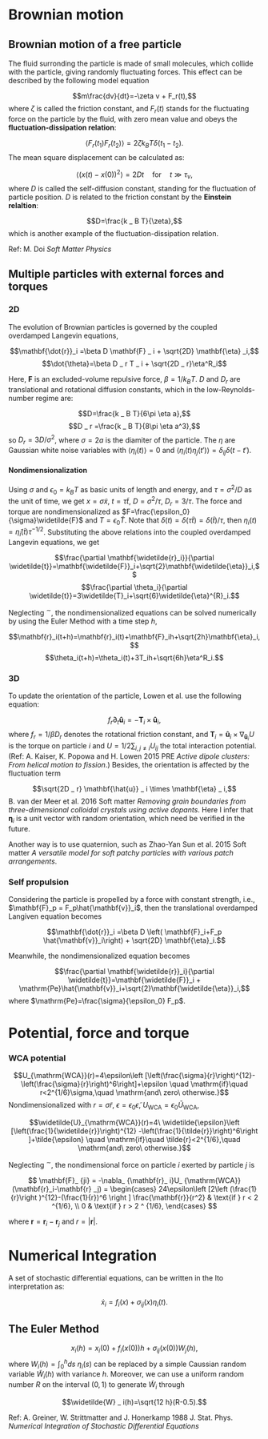 # Brownian motion

## Brownian motion of a free particle

The fluid surronding the particle is made of small molecules, which collide with the particle, giving randomly fluctuating forces. This effect can be described by the following model equation

$$m\frac{dv}{dt}=-\zeta v + F_r(t),$$
where $\zeta$ is called the friction constant, and $F _ r(t)$ stands for the fluctuating force on the particle by the fluid, with zero mean value and obeys the **fluctuation-dissipation relation**:

$$\langle F _ r(t _ 1) F_ r(t _ 2)\rangle = 2 \zeta k_B T \delta(t _ 1 - t _ 2).$$
The mean square displacement can be calculated as:

$$\langle (x(t)-x(0))^2\rangle = 2Dt\quad \mathrm{for}\quad t\gg \tau _ v,$$
where $D$ is called the self-diffusion constant, standing for the fluctuation of particle position. $D$ is related to the friction constant by the **Einstein relaltion**:

$$D=\frac{k _ B T}{\zeta},$$
which is another example of the fluctuation-dissipation relation.

Ref: M. Doi *Soft Matter Physics*
## Multiple particles with external forces and torques

### 2D
The evolution of Brownian particles is governed by the coupled overdamped Langevin equations,

$$\mathbf{\dot{r}}_i =\beta D \mathbf{F} _ i + \sqrt{2D} \mathbf{\eta} _i,$$
$$\dot{\theta}=\beta D _ r T _ i + \sqrt{2D _ r}\eta^R_i$$

Here, $\mathbf{F}$ is an excluded-volume repulsive force, $\beta=1/k_B T$. $D$ and $D_r$ are translational and rotational diffusion constants, which in the low-Reynolds-number regime are:

$$D=\frac{k _ B T}{6\pi \eta a},$$
$$D _ r =\frac{k _ B T}{8\pi \eta a^3},$$
so $D_r=3D/\sigma^2$, where $\sigma=2 a$ is the diamiter of the particle. The $\eta$ are Gaussian white noise variables with $\langle \eta _ i(t)\rangle=0$ and $\langle\eta _ i(t) \eta _ j(t')\rangle=\delta _ {ij} \delta (t-t')$.

#### Nondimensionalization
Using $\sigma$ and $\epsilon_0=k_B T$ as basic units of length and energy, and $\tau=\sigma^2 / D$ as the unit of time, we get $x=\sigma \widetilde{x}$, $t=\tau \widetilde{t}$, $D=\sigma^2 / \tau$, $D_r = 3/\tau$. The force and torque are nondimensionalized as $F=\frac{\epsilon_0}{\sigma}\widetilde{F}$ and $T=\epsilon_0 \widetilde{T}$.
Note that $\delta(t)=\delta(\tau \widetilde{t})=\delta(\widetilde{t})/\tau$, then $\eta_i(t)=\widetilde{\eta}_i(\widetilde{t})\tau^{-1/2}$. Substituting the above relations into the coupled overdamped Langevin equations, we get

$$\frac{\partial \mathbf{\widetilde{r}_i}}{\partial \widetilde{t}}=\mathbf{\widetilde{F}}_i+\sqrt{2}\mathbf{\widetilde{\eta}}_i,$$
$$\frac{\partial \theta_i}{\partial \widetilde{t}}=3\widetilde{T}_i+\sqrt{6}\widetilde{\eta}^{R}_i.$$

Neglecting $^\sim$, the nondimensionalized equations can be solved numerically by using the Euler Method with a time step $h$,

$$\mathbf{r}_i(t+h)=\mathbf{r}_i(t)+\mathbf{F}_ih+\sqrt{2h}\mathbf{\eta}_i,$$
$$\theta_i(t+h)=\theta_i(t)+3T_ih+\sqrt{6h}\eta^R_i.$$

### 3D
To update the orientation of the particle, Lowen et al. use the following equation:

$$f _ r \partial _t \mathbf{\hat{u}} _ i = - \mathbf{T} _ i \times \mathbf{\hat{u}} _ i,$$
where $f _ r = 1/\beta D _ r$ denotes the rotational friction constant, and $\mathbf{T} _ i = \mathbf{\hat{u}} _ i\times \nabla _ {\mathbf{\hat{u}} _ i} U$ is the torque  on particle *i* and $U=1/2\sum _ {i, j\neq i}U _ {ij}$ the total interaction potential. (Ref: A. Kaiser, K. Popowa and H. Lowen 2015 PRE *Active dipole clusters: From helical motion to fission*.) Besides, the orientation is affected by the fluctuation term

$$\sqrt{2D _ r} \mathbf{\hat{u}} _ i \times \mathbf{\eta} _ i,$$
B. van der Meer et al. 2016 Soft matter *Removing grain boundaries from three-dimensional colloidal crystals using active dopants*. Here I infer that $\mathbf{\eta} _ i$ is a unit vector with random orientation, which need be verified in the future.

Another way is to use quaternion, such as Zhao-Yan Sun et al. 2015 Soft matter *A versatile model for soft patchy particles with various patch arrangements*.

### Self propulsion
Considering the particle is propelled by a force with constant strength, i.e., $\mathbf{F}_p = F_p\hat{\mathbf{v}}_i$, then the translational overdamped Langiven equation becomes

$$\mathbf{\dot{r}}_i =\beta D \left( \mathbf{F}_i+F_p \hat{\mathbf{v}}_i\right) + \sqrt{2D} \mathbf{\eta}_i.$$

Meanwhile, the nondimensionalized equation becomes

$$\frac{\partial \mathbf{\widetilde{r}}_i}{\partial \widetilde{t}}=\mathbf{\widetilde{F}}_i + \mathrm{Pe}\hat{\mathbf{v}}_i+\sqrt{2}\mathbf{\widetilde{\eta}}_i,$$
where $\mathrm{Pe}=\frac{\sigma}{\epsilon_0} F_p$.

# Potential, force and torque

### WCA potential

$$U_{\mathrm{WCA}}(r)=4\epsilon\left [\left(\frac{\sigma}{r}\right)^{12}-\left(\frac{\sigma}{r}\right)^6\right]+\epsilon \quad \mathrm{if}\quad r<2^{1/6}\sigma,\quad \mathrm{and\ zero\ otherwise.}$$
Nondimensionalized with $r=\sigma \widetilde{r}$, $\epsilon=\epsilon_0 \widetilde{\epsilon}$, $U_{\mathrm{WCA}}=\epsilon_0 \widetilde{U}_{\mathrm{WCA}}$,

$$\widetilde{U}_{\mathrm{WCA}}(r)=4\ \widetilde{\epsilon}\left [\left(\frac{1}{\widetilde{r}}\right)^{12} -\left(\frac{1}{\tilde{r}}\right)^6\right ]+\tilde{\epsilon} \quad \mathrm{if}\quad \tilde{r}<2^{1/6},\quad \mathrm{and\ zero\ otherwise.}$$

Neglecting $^\sim$, the nondimensional force on particle $i$ exerted by particle $j$ is

$$
\mathbf{F}_ {ji} = -\nabla_ {\mathbf{r}_ i}U_ {\mathrm{WCA}}(\mathbf{r}_i-\mathbf{r} _j) =
\begin{cases}
24\epsilon\left [2\left (\frac{1}{r}\right )^{12}-(\frac{1}{r})^6 \right ] \frac{\mathbf{r}}{r^2} & \text{if } r < 2 ^{1/6}, \\
0 & \text{if } r > 2 ^ {1/6},
\end{cases}
$$

where $\mathbf{r} =\mathbf{r}_i-\mathbf{r}_j$ and $r=|\mathbf{r}|$.



# Numerical Integration

A set of stochastic differential equations, can be written in the Ito interpretation as:

$$\dot{x} _ i = f _ i (x) + \sigma _ {ij}(x) \eta _ i (t).$$

## The Euler Method
$$x _ i(h) = x _ i(0) + f _ i (x(0))h + \sigma _ {ij}(x(0)) W _ j (h),$$
where $W _ i(h) = \int^h _ 0 ds\ \eta _ i (s)$ can be replaced by a simple Caussian random variable $\widetilde{W} _ i (h)$ with variance $h$. Moreover, we can use a uniform random number $R$ on the interval $(0, 1)$ to generate $\widetilde{W}_i$ through

$$\widetilde{W} _ i(h)=\sqrt{12 h}(R-0.5).$$

Ref: A. Greiner, W. Strittmatter and J. Honerkamp 1988 J. Stat. Phys. *Numerical Integration of Stochastic Differential Equations*

